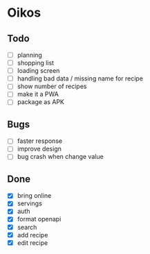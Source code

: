 # Oikos

## Todo

- [ ] planning
- [ ] shopping list
- [ ] loading screen
- [ ] handling bad data / missing name for recipe
- [ ] show number of recipes
- [ ] make it a PWA
- [ ] package as APK

## Bugs

- [ ] faster response
- [ ] improve design
- [ ] bug crash when change value

## Done

- [x] bring online
- [x] servings
- [x] auth
- [x] format openapi
- [X] search
- [x] add recipe
- [x] edit recipe